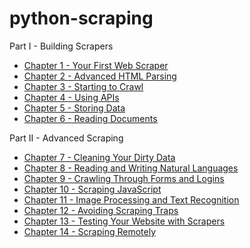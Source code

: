 # python-scraping

Part I - Building Scrapers
* [Chapter  1 - Your First Web Scraper](chapter1)
* [Chapter  2 - Advanced HTML Parsing](chapter2)
* [Chapter  3 - Starting to Crawl](chapter3)
* [Chapter  4 - Using APIs](chapter4)
* [Chapter  5 - Storing Data](chapter5)
* [Chapter  6 - Reading Documents](chapter6)

Part II - Advanced Scraping
* [Chapter  7 - Cleaning Your Dirty Data](chapter7)
* [Chapter  8 - Reading and Writing Natural Languages](chapter8)
* [Chapter  9 - Crawling Through Forms and Logins](chapter9)
* [Chapter 10 - Scraping JavaScript](chapter10)
* [Chapter 11 - Image Processing and Text Recognition](chapter11)
* [Chapter 12 - Avoiding Scraping Traps](chapter12)
* [Chapter 13 - Testing Your Website with Scrapers](chapter13)
* [Chapter 14 - Scraping Remotely](chapter14)


